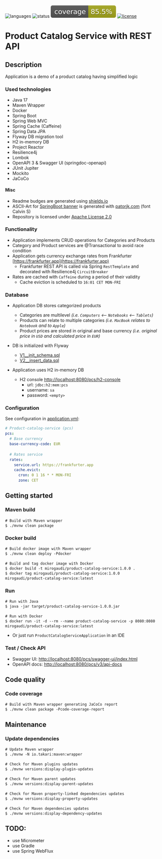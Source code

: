 ![languages](https://img.shields.io/github/languages/top/mirogaudi/product-catalog-service)
![status](https://img.shields.io/github/workflow/status/mirogaudi/product-catalog-service/Java%20CI%20with%20Maven)
![coverage](./.github/badges/jacoco.svg)
[![license](https://img.shields.io/badge/License-Apache_2.0-blue.svg)](https://opensource.org/licenses/Apache-2.0)

# Product Catalog Service with REST API

## Description

Application is a demo of a product catalog having simplified logic

### Used technologies

- Java 17
- Maven Wrapper
- Docker
- Spring Boot
- Spring Web MVC
- Spring Cache (Caffeine)
- Spring Data JPA
- Flyway DB migration tool
- H2 in-memory DB
- Project Reactor
- Resilience4j
- Lombok
- OpenAPI 3 & Swagger UI (springdoc-openapi)
- JUnit Jupiter
- Mockito
- JaCoCo

#### Misc

- Readme budges are generated using [shields.io](https://shields.io/)
- ASCII-Art for [SpringBoot banner](./src/main/resources/banner.txt) is generated
  with [patorjk.com](http://patorjk.com/software/taag) (font Calvin S)
- Repository is licensed under [Apache License 2.0](https://www.apache.org/licenses/LICENSE-2.0.html)

### Functionality

- Application implements CRUD operations for Categories and Products
- Category and Product services are @Transactional to avoid race condition
- Application gets currency exchange rates from Frankfurter [https://frankfurter.app](https://frankfurter.app)
    - Frankfurter REST API is called via Spring `RestTemplate` and decorated with Resilience4j `CircuitBreaker`
- Rates are cached with `Caffeine` during a period of their validity
    - Cache eviction is scheduled to `16:01 CET MON-FRI`

### Database

- Application DB stores categorized products
    - Categories are multilevel *(i.e. `Computers` <-- `Notebooks` <-- `Tablets`)*
    - Products can relate to multiple categories *(i.e. `MacBook` relates to `Notebook` and to `Apple`)*
    - Product prices are stored in original and base currency *(i.e. original price in `USD` and calculated price
      in `EUR`)*


- DB is initialized with Flyway
    - [V1__init_schema.sql](./src/main/resources/db/migration/V1__init_schema.sql)
    - [V2__insert_data.sql](./src/main/resources/db/migration/V2__insert_data.sql)


- Application uses H2 in-memory DB
    - H2 console [http://localhost:8080/pcs/h2-console](http://localhost:8080/pcs/h2-console)
        - url: `jdbc:h2:mem:pcs`
        - username: `sa`
        - password: `<empty>`

### Configuration

See configuration in [application.yml](./src/main/resources/application.yml):

```yaml
# Product-catalog-service (pcs)
pcs:
  # Base currency
  base-currency-code: EUR

  # Rates service
  rates:
    service.url: https://frankfurter.app
    cache.evict:
      cron: 0 1 16 * * MON-FRI
      zone: CET
```

## Getting started

### Maven build

```shell
# Build with Maven wrapper
$ ./mvnw clean package
```

### Docker build

```shell
# Build docker image with Maven wrapper
$ ./mvnw clean deploy -Pdocker

# Build and tag docker image with Docker
$ docker build -t mirogaudi/product-catalog-service:1.0.0 .
$ docker tag mirogaudi/product-catalog-service:1.0.0 mirogaudi/product-catalog-service:latest
```

### Run

```shell
# Run with Java
$ java -jar target/product-catalog-service-1.0.0.jar
  
# Run with Docker
$ docker run -it -d --rm --name product-catalog-service -p 8080:8080 mirogaudi/product-catalog-service:latest
```

- Or just run `ProductCatalogServiceApplication` in an IDE

### Test / Check API

- Swagger UI: [http://localhost:8080/pcs/swagger-ui/index.html](http://localhost:8080/pcs/swagger-ui/index.html)
- OpenAPI docs: [http://localhost:8080/pcs/v3/api-docs](http://localhost:8080/pcs/v3/api-docs)

## Code quality

### Code coverage

```shell
# Build with Maven wrapper generating JaCoCo report
$ ./mvnw clean package -Pcode-coverage-report
```

## Maintenance

### Update dependencies

```shell
# Update Maven wrapper
$ ./mvnw -N io.takari:maven:wrapper

# Check for Maven plugins updates
$ ./mvnw versions:display-plugin-updates

# Check for Maven parent updates
$ ./mvnw versions:display-parent-updates

# Check for Maven property-linked dependencies updates
$ ./mvnw versions:display-property-updates

# Check for Maven dependencies updates
$ ./mvnw versions:display-dependency-updates
```

## TODO:

- use Micrometer
- use Gradle
- use Spring WebFlux
